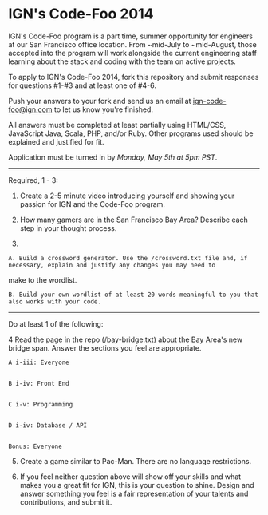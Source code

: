 IGN's Code-Foo 2014
=============

IGN's Code-Foo program is a part time, summer opportunity for engineers at our San Francisco office location. From
~mid-July to ~mid-August, those accepted into the program will work alongside the current engineering staff learning
about the stack and coding with the team on active projects.

To apply to IGN's Code-Foo 2014, fork this repository and submit responses for questions #1-#3 and at least one of #4-6.

Push your answers to your fork and send us an email at ign-code-foo@ign.com to let us know you're finished.

All answers must be completed at least partially using HTML/CSS, JavaScript Java, Scala, PHP, and/or Ruby. Other programs used
should be explained and justified for fit.

Application must be turned in by _Monday, May 5th at 5pm PST_.

-----
Required, 1 - 3:


1. Create a 2-5 minute video introducing yourself and showing your passion for IGN and the Code-Foo program.


2. How many gamers are in the San Francisco Bay Area? Describe each step in your thought process.


3.

    A. Build a crossword generator. Use the /crossword.txt file and, if necessary, explain and justify any changes you may need to
make to the wordlist.

    B. Build your own wordlist of at least 20 words meaningful to you that also works with your code.

-----
Do at least 1 of the following:


4 Read the page in the repo (/bay-bridge.txt) about the Bay Area's new bridge span. Answer the sections you feel are appropriate.


    A i-iii: Everyone


    B i-iv: Front End


    C i-v: Programming


    D i-iv: Database / API


    Bonus: Everyone


5. Create a game similar to Pac-Man. There are no language restrictions.



6. If you feel neither question above will show off your skills and what makes you a great fit for IGN, this is your question to shine.
Design and answer something you feel is a fair representation of your talents and contributions, and submit it.



